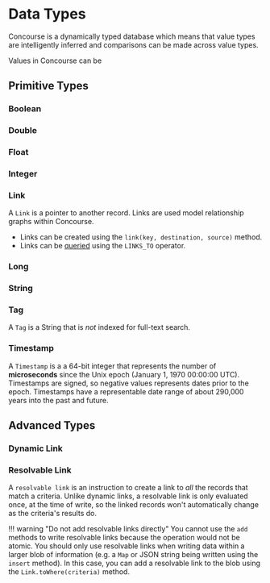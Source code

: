 # Data Types

Concourse is a dynamically typed database which means that value types are intelligently inferred and comparisons can be made across value types.

Values in Concourse can be

## Primitive Types
### Boolean

### Double

### Float

### Integer

### Link
A `Link` is a pointer to another record. Links are used model relationship graphs within Concourse.

* Links can be created using the `link(key, destination, source)` method.
* Links can be [queried](queries) using the `LINKS_TO` operator.

### Long

### String

### Tag
A `Tag` is a String that is *not* indexed for full-text search.

### Timestamp
A `Timestamp` is a a 64-bit integer that represents the number of **microseconds** since the Unix epoch (January 1, 1970 00:00:00 UTC). Timestamps are signed, so negative values represents dates prior to the epoch. Timestamps have a representable date range of about 290,000 years into the past and future.

## Advanced Types
### Dynamic Link

### Resolvable Link
A `resolvable link` is an instruction to create a link to *all* the records that match a criteria. Unlike dynamic links, a resolvable link is only evaluated once, at the time of write, so the linked records won't automatically change as the criteria's results do.

!!! warning "Do not add resolvable links directly"
    You cannot use the `add` methods to write resolvable links because the operation would not be atomic. You should only use resolvable links when writing data within a larger blob of information (e.g. a `Map` or JSON string being written using the `insert` method). In this case, you can add a resolvable link to the blob using the `Link.toWhere(criteria)` method.
